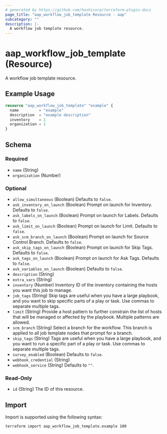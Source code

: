 ```yaml
---
# generated by https://github.com/hashicorp/terraform-plugin-docs
page_title: "aap_workflow_job_template Resource - aap"
subcategory: ""
description: |-
  A workflow job template resource.
---
```


# aap_workflow_job_template (Resource)

A workflow job template resource.

## Example Usage

```terraform
resource "aap_workflow_job_template" "example" {
  name         = "example"
  description  = "example description"
  inventory    = 1
  organization = 1
}
```

<!-- schema generated by tfplugindocs -->
## Schema

### Required

- `name` (String)
- `organization` (Number)

### Optional

- `allow_simultaneous` (Boolean) Defaults to `false`.
- `ask_inventory_on_launch` (Boolean) Prompt on launch for Inventory. Defaults to `false`.
- `ask_labels_on_launch` (Boolean) Prompt on launch for Labels. Defaults to `false`.
- `ask_limit_on_launch` (Boolean) Prompt on launch for Limit. Defaults to `false`.
- `ask_scm_branch_on_launch` (Boolean) Prompt on launch for Source Control Branch. Defaults to `false`.
- `ask_skip_tags_on_launch` (Boolean) Prompt on launch for Skip Tags. Defaults to `false`.
- `ask_tags_on_launch` (Boolean) Prompt on launch for Ask Tags. Defaults to `false`.
- `ask_variables_on_launch` (Boolean) Defaults to `false`.
- `description` (String)
- `extra_vars` (String)
- `inventory` (Number) Inventory ID of the inventory containing the hosts you want this job to manage.
- `job_tags` (String) Skip tags are useful when you have a large playbook, and you want to skip specific parts of a play or task. Use commas to separate multiple tags.
- `limit` (String) Provide a host pattern to further constrain the list of hosts that will be managed or affected by the playbook. Multiple patterns are allowed.
- `scm_branch` (String) Select a branch for the workflow. This branch is applied to all job template nodes that prompt for a branch.
- `skip_tags` (String) Tags are useful when you have a large playbook, and you want to run a specific part of a play or task. Use commas to separate multiple tags.
- `survey_enabled` (Boolean) Defaults to `false`.
- `webhook_credential` (String)
- `webhook_service` (String) Defaults to `""`.

### Read-Only

- `id` (String) The ID of this resource.

## Import

Import is supported using the following syntax:

```shell
terraform import aap_workflow_job_template.example 100
```
